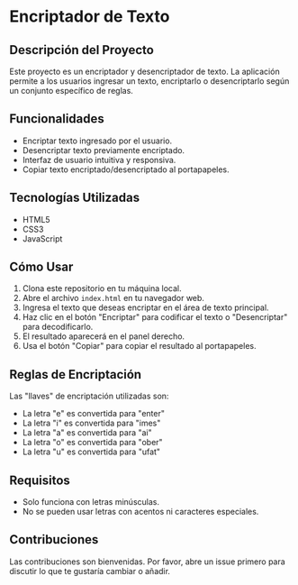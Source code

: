 # Encriptador de Texto

## Descripción del Proyecto

Este proyecto es un encriptador y desencriptador de texto. 
La aplicación permite a los usuarios ingresar un texto, encriptarlo o desencriptarlo según un conjunto específico de reglas.

## Funcionalidades

- Encriptar texto ingresado por el usuario.
- Desencriptar texto previamente encriptado.
- Interfaz de usuario intuitiva y responsiva.
- Copiar texto encriptado/desencriptado al portapapeles.

## Tecnologías Utilizadas

- HTML5
- CSS3
- JavaScript

## Cómo Usar

1. Clona este repositorio en tu máquina local.
2. Abre el archivo `index.html` en tu navegador web.
3. Ingresa el texto que deseas encriptar en el área de texto principal.
4. Haz clic en el botón "Encriptar" para codificar el texto o "Desencriptar" para decodificarlo.
5. El resultado aparecerá en el panel derecho.
6. Usa el botón "Copiar" para copiar el resultado al portapapeles.

## Reglas de Encriptación

Las "llaves" de encriptación utilizadas son:
- La letra "e" es convertida para "enter"
- La letra "i" es convertida para "imes"
- La letra "a" es convertida para "ai"
- La letra "o" es convertida para "ober"
- La letra "u" es convertida para "ufat"

## Requisitos

- Solo funciona con letras minúsculas.
- No se pueden usar letras con acentos ni caracteres especiales.

## Contribuciones

Las contribuciones son bienvenidas. Por favor, abre un issue primero para discutir lo que te gustaría cambiar o añadir.

